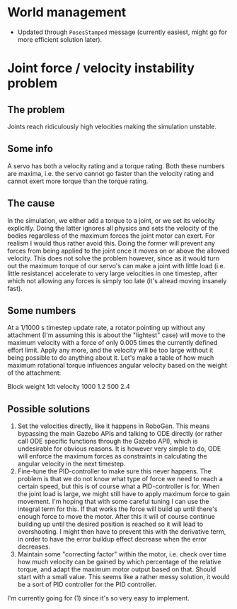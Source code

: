 # World management
- Updated through `PosesStamped` message (currently easiest, might go for more efficient
  solution later).

# Joint force / velocity instability problem
## The problem
Joints reach ridiculously high velocities making the simulation unstable.

## Some info
A servo has both a velocity rating and a torque rating. Both these numbers
are maxima, i.e. the servo cannot go faster than the velocity rating and
cannot exert more torque than the torque rating.  

## The cause
In the simulation, we either add a torque to a joint, or we set its
velocity explicitly. Doing the latter ignores all physics and sets
the velocity of the bodies regardless of the maximum forces the joint
motor can exert. For realism I would thus rather avoid this. Doing
the former will prevent any forces from being applied to the joint
once it moves on or above the allowed velocity. This does not solve
the problem however, since as it would turn out the maximum torque
of our servo's can make a joint with little load (i.e. little resistance)
accelerate to very large velocities in one timestep, after which
not allowing any forces is simply too late (it's alread moving insanely fast).

## Some numbers
At a 1/1000 s timestep update rate, a rotator pointing up without any
attachment (I'm assuming this is about the "lightest" case) will move
to the maximum velocity with a force of only 0.005 times the currently
defined effort limit. Apply any more, and the velocity will be too
large without it being possible to do anything about it.
Let's make a table of how much maximum rotational
torque influences angular velocity based on the weight of the attachment:

Block weight    1dt velocity
1000            1.2
 500            2.4

## Possible solutions
1. Set the velocities directly, like it happens in RoboGen. This means bypassing
   the main Gazebo APIs and talking to ODE directly (or rather call ODE specific
   functions through the Gazebo API), which is undesirable for obvious reasons. 
   It is however very simple to do, ODE will enforce the maximum forces as
   constraints in calculating the angular velocity in the next timestep.
2. Fine-tune the PID-controller to make sure this never happens. The problem
   is that we do not know what type of force we need to reach a certain speed,
   but this is of course what a PID-controller is for. When the joint load is
   large, we might still have to apply maximum force to gain movement. I'm hoping
   that with some careful tuning I can use the integral term for this. If
   that works the force will build up until there's enough force to move
   the motor. After this it will of course continue building up until the
   desired position is reached so it will lead to overshooting. I might then
   have to prevent this with the derivative term, in order to have the
   error buildup effect decrease when the error decreases.
3. Maintain some "correcting factor" within the motor, i.e. check over time
   how much velocity can be gained by which percentage of the relative torque,
   and adapt the maximum motor output based on that. Should start with
   a small value. This seems like a rather messy solution, it would be a sort
   of PID controller for the PID controller.

I'm currently going for (1) since it's so very easy to implement. 